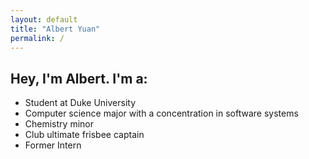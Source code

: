 ```yaml
---
layout: default
title: "Albert Yuan"
permalink: /
---
```

## Hey, I'm Albert. I'm a:
- Student at Duke University
- Computer science major with a concentration in software systems
- Chemistry minor
- Club ultimate frisbee captain
- Former Intern 